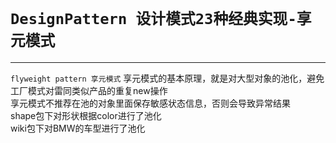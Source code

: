 # `DesignPattern 设计模式23种经典实现-享元模式`

---

`flyweight pattern 享元模式`
享元模式的基本原理，就是对大型对象的池化，避免工厂模式对雷同类似产品的重复new操作  
享元模式不推荐在池的对象里面保存敏感状态信息，否则会导致异常结果  
shape包下对形状根据color进行了池化  
wiki包下对BMW的车型进行了池化  
